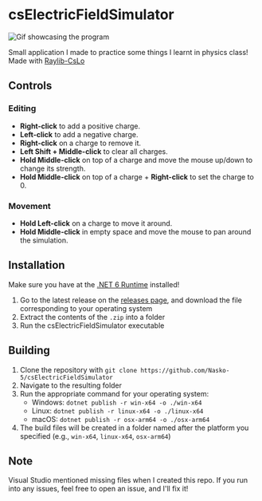 # csElectricFieldSimulator

![Gif showcasing the program](https://github.com/user-attachments/assets/0718bbc4-e1bd-47b5-ad11-239344e5ab9c)

Small application I made to practice some things I learnt in physics class! \
Made with [Raylib-CsLo](https://github.com/NotNotTech/Raylib-CsLo)

## Controls
### Editing
- **Right-click** to add a positive charge.
- **Left-click** to add a negative charge.
- **Right-click** on a charge to remove it.
- **Left Shift + Middle-click** to clear all charges.
- **Hold Middle-click** on top of a charge and move the mouse up/down to change its strength.
- **Hold Middle-click** on top of a charge + **Right-click** to set the charge to 0.

### Movement
- **Hold Left-click** on a charge to move it around.
- **Hold Middle-click** in empty space and move the mouse to pan around the simulation.

## Installation
Make sure you have at the [.NET 6 Runtime](https://dotnet.microsoft.com/en-us/download/dotnet/6.0) installed!
1. Go to the latest release on the [releases page](https://github.com/Nasko-5/csElectricFieldSimulator/releases), and download the file corresponding to your operating system
3. Extract the contents of the `.zip` into a folder
4. Run the csElectricFieldSimulator executable

## Building
1. Clone the repository with `git clone https://github.com/Nasko-5/csElectricFieldSimulator` 
2. Navigate to the resulting folder
3. Run the appropriate command for your operating system:
    - Windows: `dotnet publish -r win-x64 -o ./win-x64`
    - Linux: `dotnet publish -r linux-x64 -o ./linux-x64`
    - macOS: `dotnet publish -r osx-arm64 -o ./osx-arm64`
4. The build files will be created in a folder named after the platform you specified (e.g., `win-x64`, `linux-x64`, `osx-arm64`)

## Note
Visual Studio mentioned missing files when I created this repo. If you run into any issues, feel free to open an issue, and I'll fix it!
